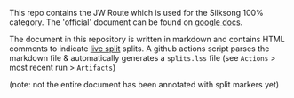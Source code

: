 This repo contains the JW Route which is used for the Silksong 100% category.
The 'official' document can be found on
[google docs](https://docs.google.com/document/d/1bKXTu8ZtDbsMReaRgIrm2zAMZHon7sl8yN3AkbycfJM/edit).

The document in this repository is written in markdown and contains HTML
comments to indicate [live split](https://livesplit.org/) splits. A github
actions script parses the markdown file & automatically generates a `splits.lss`
file (see `Actions` > most recent run > `Artifacts`)

(note: not the entire document has been annotated with split markers yet)
